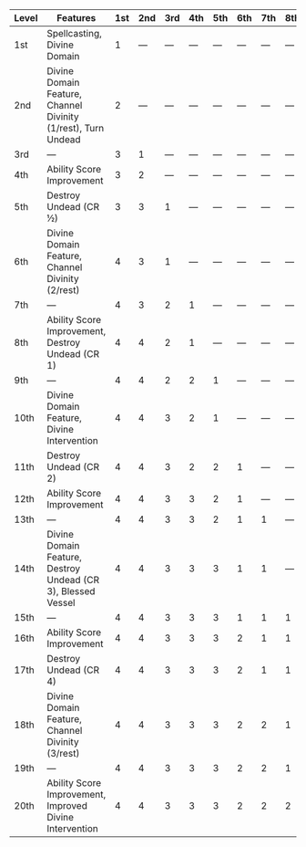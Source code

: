 | Level | Features                                                      | 1st     | 2nd     | 3rd     | 4th     | 5th     | 6th     | 7th     | 8th     | 9th     | 10th    |
|-------|---------------------------------------------------------------|---------|---------|---------|---------|---------|---------|---------|---------|---------|---------|
| 1st   | Spellcasting, Divine Domain                                   | 1       | &mdash; | &mdash; | &mdash; | &mdash; | &mdash; | &mdash; | &mdash; | &mdash; | &mdash; |
| 2nd   | Divine Domain Feature, Channel Divinity (1/rest), Turn Undead | 2       | &mdash; | &mdash; | &mdash; | &mdash; | &mdash; | &mdash; | &mdash; | &mdash; | &mdash; |
| 3rd   | &mdash;                                                       | 3       | 1       | &mdash; | &mdash; | &mdash; | &mdash; | &mdash; | &mdash; | &mdash; | &mdash; |
| 4th   | Ability Score Improvement                                     | 3       | 2       | &mdash; | &mdash; | &mdash; | &mdash; | &mdash; | &mdash; | &mdash; | &mdash; |
| 5th   | Destroy Undead (CR &frac12;)                                  | 3       | 3       | 1       | &mdash; | &mdash; | &mdash; | &mdash; | &mdash; | &mdash; | &mdash; |
| 6th   | Divine Domain Feature, Channel Divinity (2/rest)              | 4       | 3       | 1       | &mdash; | &mdash; | &mdash; | &mdash; | &mdash; | &mdash; | &mdash; |
| 7th   | &mdash;                                                       | 4       | 3       | 2       | 1       | &mdash; | &mdash; | &mdash; | &mdash; | &mdash; | &mdash; |
| 8th   | Ability Score Improvement, Destroy Undead (CR 1)              | 4       | 4       | 2       | 1       | &mdash; | &mdash; | &mdash; | &mdash; | &mdash; | &mdash; |
| 9th   | &mdash;                                                       | 4       | 4       | 2       | 2       | 1       | &mdash; | &mdash; | &mdash; | &mdash; | &mdash; |
| 10th  | Divine Domain Feature, Divine Intervention                    | 4       | 4       | 3       | 2       | 1       | &mdash; | &mdash; | &mdash; | &mdash; | &mdash; |
| 11th  | Destroy Undead (CR 2)                                         | 4       | 4       | 3       | 2       | 2       | 1       | &mdash; | &mdash; | &mdash; | &mdash; |
| 12th  | Ability Score Improvement                                     | 4       | 4       | 3       | 3       | 2       | 1       | &mdash; | &mdash; | &mdash; | &mdash; |
| 13th  | &mdash;                                                       | 4       | 4       | 3       | 3       | 2       | 1       | 1       | &mdash; | &mdash; | &mdash; |
| 14th  | Divine Domain Feature, Destroy Undead (CR 3), Blessed Vessel  | 4       | 4       | 3       | 3       | 3       | 1       | 1       | &mdash; | &mdash; | &mdash; |
| 15th  | &mdash;                                                       | 4       | 4       | 3       | 3       | 3       | 1       | 1       | 1       | &mdash; | &mdash; |
| 16th  | Ability Score Improvement                                     | 4       | 4       | 3       | 3       | 3       | 2       | 1       | 1       | &mdash; | &mdash; |
| 17th  | Destroy Undead (CR 4)                                         | 4       | 4       | 3       | 3       | 3       | 2       | 1       | 1       | 1       | &mdash; |
| 18th  | Divine Domain Feature, Channel Divinity (3/rest)              | 4       | 4       | 3       | 3       | 3       | 2       | 2       | 1       | 1       | &mdash; |
| 19th  | &mdash;                                                       | 4       | 4       | 3       | 3       | 3       | 2       | 2       | 1       | 1       | 1       |
| 20th  | Ability Score Improvement, Improved Divine Intervention       | 4       | 4       | 3       | 3       | 3       | 2       | 2       | 2       | 1       | 1       |
